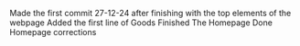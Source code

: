 Made the first commit 27-12-24 after finishing with the top elements of the webpage
Added the first line of Goods
Finished The Homepage
Done Homepage corrections